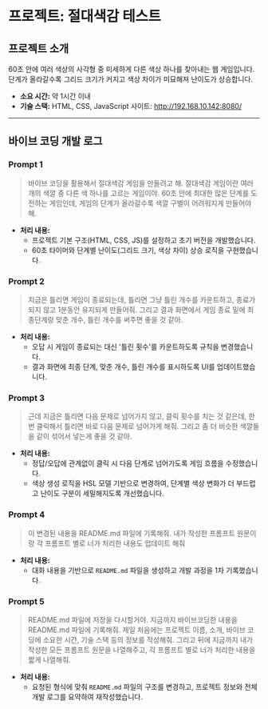 # 프로젝트: 절대색감 테스트

## 프로젝트 소개
60초 안에 여러 색상의 사각형 중 미세하게 다른 색상 하나를 찾아내는 웹 게임입니다. 단계가 올라갈수록 그리드 크기가 커지고 색상 차이가 미묘해져 난이도가 상승합니다.

- **소요 시간:** 약 1시간 이내
- **기술 스택:** HTML, CSS, JavaScript
사이트: http://192.168.10.142:8080/
---

## 바이브 코딩 개발 로그

### Prompt 1

> 바이브 코딩을 활용해서 절대색감 게임을 만들려고 해. 절대색감 게임이란 여러개의 색깔 중 다른 색 하나를 고르는 게임이야. 60초 안에 최대한 많은 단계를 도전하는 게임인데, 게임의 단계가 올라갈수록 색깔 구별이 어려워지게 만들어야해.

- **처리 내용:**
    - 프로젝트 기본 구조(HTML, CSS, JS)를 설정하고 초기 버전을 개발했습니다.
    - 60초 타이머와 단계별 난이도(그리드 크기, 색상 차이) 상승 로직을 구현했습니다.

### Prompt 2

> 지금은 틀리면 게임이 종료되는데, 틀리면 그냥 틀린 개수를 카운트하고, 종료가 되지 않고 1분동안 유지되게 만들어줘. 그리고 결과 화면에서 게임 종료 밑에 최종단계랑 맞춘 개수, 틀린 개수를 써주면 좋을 것 같아.

- **처리 내용:**
    - 오답 시 게임이 종료되는 대신 '틀린 횟수'를 카운트하도록 규칙을 변경했습니다.
    - 결과 화면에 최종 단계, 맞춘 개수, 틀린 개수를 표시하도록 UI를 업데이트했습니다.

### Prompt 3

> 근데 지금은 틀리면 다음 문제로 넘어가지 않고, 클릭 횟수를 치는 것 같은데, 한번 클릭해서 틀리면 바로 다음 문제로 넘어가게 해줘. 그리고 좀 더 비슷한 색깔들을 같이 섞어서 넣는게 좋을 것 같아.

- **처리 내용:**
    - 정답/오답에 관계없이 클릭 시 다음 단계로 넘어가도록 게임 흐름을 수정했습니다.
    - 색상 생성 로직을 HSL 모델 기반으로 변경하여, 단계별 색상 변화가 더 부드럽고 난이도 구분이 세밀해지도록 개선했습니다.

### Prompt 4

> 이 변경된 내용을 README.md 파일에 기록해줘. 내가 작성한 프롬프트 원문이랑 각 프롬프트 별로 너가 처리한 내용도 업데이트 해줘

- **처리 내용:**
    - 대화 내용을 기반으로 `README.md` 파일을 생성하고 개발 과정을 1차 기록했습니다.

### Prompt 5

> README.md 파일에 저장을 다시할거야. 지금까지 바이브코딩한 내용을 README.md 파일에 기록해줘. 제일 처음에는 프로젝트 이름, 소개, 바이브 코딩에 소요한 시간, 기술 스택 등의 정보를 작성해줘. 그리고 뒤에 지금까지 내가 작성한 모든 프롬프트 원문을 나열해주고, 각 프롬프트 별로 너가 처리한 내용을 짧게 나열해줘.

- **처리 내용:**
    - 요청된 형식에 맞춰 `README.md` 파일의 구조를 변경하고, 프로젝트 정보와 전체 개발 로그를 요약하여 재작성했습니다.
